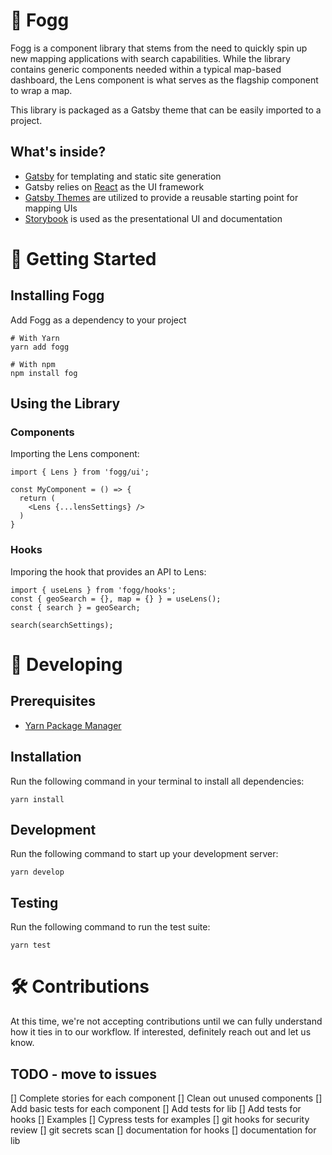 # 🎩 Fogg
Fogg is a component library that stems from the need to quickly spin up new mapping applications with search capabilities. While the library contains generic components needed within a typical map-based dashboard, the Lens component is what serves as the flagship component to wrap a map.

This library is packaged as a Gatsby theme that  can be easily imported to a project.

## What's inside?
- [Gatsby](https://www.gatsbyjs.org/) for templating and static site generation
- Gatsby relies on [React](https://reactjs.org/) as the UI framework
- [Gatsby Themes](https://www.gatsbyjs.org/blog/2018-11-11-introducing-gatsby-themes/) are utilized to provide a reusable starting point for mapping UIs
- [Storybook](https://storybook.js.org/) is used as the presentational UI and documentation

# 🚀 Getting Started

## Installing Fogg
Add Fogg as a dependency to your project
```
# With Yarn
yarn add fogg

# With npm
npm install fog
```

## Using the Library

### Components
Importing the Lens component:
```
import { Lens } from 'fogg/ui';

const MyComponent = () => {
  return (
    <Lens {...lensSettings} />
  )
}
```

### Hooks
Imporing the hook that provides an API to Lens:
```
import { useLens } from 'fogg/hooks';
const { geoSearch = {}, map = {} } = useLens();
const { search } = geoSearch;

search(searchSettings);
```

# 🧰 Developing

## Prerequisites
- [Yarn Package Manager](https://yarnpkg.com/en/)

## Installation
Run the following command in your terminal to install all dependencies:
```
yarn install
```

## Development
Run the following command to start up your development server:
```
yarn develop
```

## Testing
Run the following command to run the test suite:
```
yarn test
```

# 🛠 Contributions
At this time, we're not accepting contributions until we can fully understand how it ties in to our workflow. If interested, definitely reach out and let us know.

## TODO - move to issues
[] Complete stories for each component
[] Clean out unused components
[] Add basic tests for each component
[] Add tests for lib
[] Add tests for hooks
[] Examples
[] Cypress tests for examples
[] git hooks for security review
[] git secrets scan
[] documentation for hooks
[] documentation for lib

